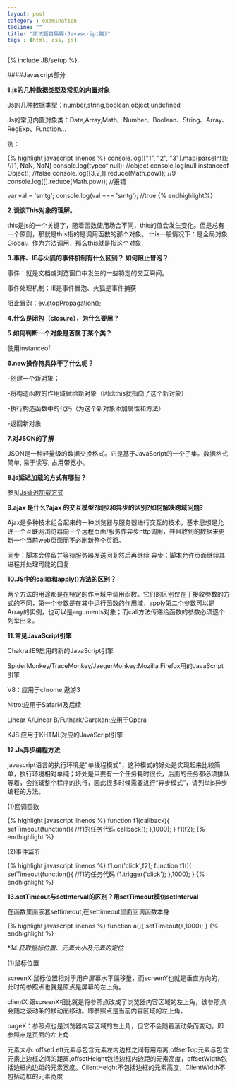 ```yaml
---
layout: post
category : examination
tagline: ""
title: "面试题目集锦(Javascript篇)"
tags : [html, css, js]
---
```

{% include JB/setup %}

####Javascript部分

**1.js的几种数据类型及常见的内置对象**

Js的几种数据类型：number,string,boolean,object,undefined 

Js的常见内置对象类：Date,Array,Math、Number、Boolean、String、Array、RegExp、Function... 

例：

{% highlight javascript linenos %}
console.log(["1", "2", "3"].map(parseInt));  //[1, NaN, NaN]
console.log(typeof null);                    //object
console.log(null instanceof Object);         //false
console.log([3,2,1].reduce(Math.pow));       //9
console.log([].reduce(Math.pow));            //报错

var val = 'smtg'; 
console.log(val === 'smtg');                 //true
{% endhighlight%}

**2.谈谈This对象的理解。**

this是js的一个关键字，随着函数使用场合不同，this的值会发生变化。但是总有一个原则，那就是this指的是调用函数的那个对象。 this一般情况下：是全局对象Global。作为方法调用，那么this就是指这个对象.

**3.事件、IE与火狐的事件机制有什么区别？ 如何阻止冒泡？**

事件：就是文档或浏览窗口中发生的一些特定的交互瞬间。

事件处理机制：IE是事件冒泡、火狐是事件捕获

阻止冒泡：ev.stopPropagation();

**4.什么是闭包（closure），为什么要用？**

**5.如何判断一个对象是否属于某个类？**

使用instanceof

**6.new操作符具体干了什么呢？**

-创建一个新对象；

-将构造函数的作用域赋给新对象（因此this就指向了这个新对象）

-执行构造函数中的代码（为这个新对象添加属性和方法）

-返回新对象

**7.对JSON的了解**

JSON是一种轻量级的数据交换格式。它是基于JavaScript的一个子集。数据格式简单, 易于读写, 占用带宽小。

**8.js延迟加载的方式有哪些？**

参见[Js延迟加载方式](http://tim-ju.github.io/notes/2015/03/16/3/)

**9.ajax 是什么?ajax 的交互模型?同步和异步的区别?如何解决跨域问题?**

Ajax是多种技术组合起来的一种浏览器与服务器进行交互的技术，基本思想是允许一个互联网浏览器向一个远程页面/服务作异步http调用，并且收到的数据来更新一个当前web页面而不必刷新整个页面。

同步：脚本会停留并等待服务器发送回复然后再继续
异步：脚本允许页面继续其进程并处理可能的回复

**10.JS中的call()和apply()方法的区别？**

两个方法的用途都是在特定的作用域中调用函数。它们的区别仅在于接收参数的方式的不同，第一个参数是在其中运行函数的作用域，apply第二个参数可以是Array的实例，也可以是arguments对象；而call方法传递给函数的参数必须逐个列举出来。

**11.常见JavaScript引擎**

Chakra:IE9启用的新的JavaScript引擎

SpiderMonkey/TraceMonkey/JaegerMonkey:Mozilla Firefox用的JavaScript引擎

V8：应用于chrome,遨游3

Nitro:应用于Safari4及后续

Linear A/Linear B/Futhark/Carakan:应用于Opera

KJS:应用于KHTML对应的JavaScript引擎

**12.Js异步编程方法**

javascript语言的执行环境是"单线程模式"，这种模式的好处是实现起来比较简单，执行环境相对单纯；坏处是只要有一个任务耗时很长，后面的任务都必须排队等着，会拖延整个程序的执行，因此很多时候需要进行“异步模式”，请列举js异步编程的方法。

(1)回调函数

{% highlight javascript linenos %}
function f1(callback){
	setTimeout(function(){
		//f1的任务代码
		callback();
	},1000);
}
f1(f2);
{% endhighlight %}

(2)事件监听

{% highlight javascript linenos %}
f1.on('click',f2);
function f1(){
	setTimeout(function(){
		//f1的任务代码
		f1.trigger('click');
	},1000);
}
{% endhighlight %}

**13.setTimeout与setInterval的区别？用setTimeout模仿setInterval**

在函数里面嵌套settimeout,在settimeout里面回调函数本身

{% highlight javascript linenos %}
function a(){
	setTimeout(a,1000);
}
{% endhighlight %}

**14.获取鼠标位置、元素大小及元素的定位*

(1)鼠标位置

screenX:鼠标位置相对于用户屏幕水平偏移量，而screenY也就是垂直方向的，此时的参照点也就是原点是屏幕的左上角。

clientX:跟screenX相比就是将参照点改成了浏览器内容区域的左上角，该参照点会随之滚动条的移动而移动。即参照点是当前内容区域的左上角。

pageX：参照点也是浏览器内容区域的左上角，但它不会随着滚动条而变动。即参照点是页面的左上角

元素大小: offsetLeft元素与包含元素左内边框之间有用距离,offsetTop元素与包含元素上边框之间的距离,offsetHeight包括边框内边距的元素高度，offsetWidth包括边框内边距的元素宽度。ClientHeight不包括边框的元素高度，ClientWidth不包括边框的元素宽度




